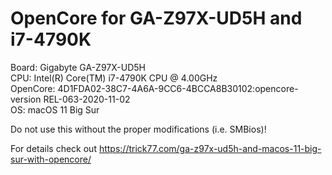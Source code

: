 # OpenCore for GA-Z97X-UD5H and i7-4790K

Board: Gigabyte GA-Z97X-UD5H  
CPU: Intel(R) Core(TM) i7-4790K CPU @ 4.00GHz  
OpenCore: 4D1FDA02-38C7-4A6A-9CC6-4BCCA8B30102:opencore-version	REL-063-2020-11-02  
OS: macOS 11 Big Sur  
  
Do not use this without the proper modifications (i.e. SMBios)!  

For details check out https://trick77.com/ga-z97x-ud5h-and-macos-11-big-sur-with-opencore/
